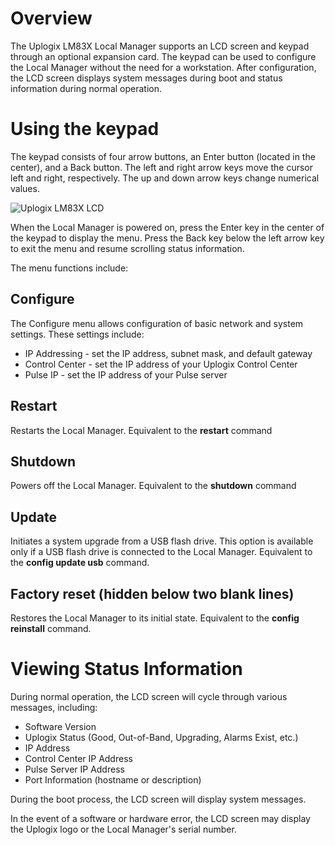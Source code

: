 # Overview
The Uplogix LM83X Local Manager supports an LCD screen and keypad through an optional expansion card. The keypad can be used to configure the Local Manager without the need for a workstation. After configuration, the LCD screen displays system messages during boot and status information during normal operation.
# Using the keypad
The keypad consists of four arrow buttons, an Enter button (located in the center), and a Back button. The left and right arrow keys move the cursor left and right, respectively. The up and down arrow keys change numerical values.

![Uplogix LM83X LCD](https://uplogix.com/support/docs/img/6.0/lm83x-lcd.png)

When the Local Manager is powered on, press the Enter key in the center of the keypad to display the menu. Press the Back key below the left arrow key to exit the menu and resume scrolling status information.

The menu functions include:

## Configure

The Configure menu allows configuration of basic network and system settings. These settings include:

* IP Addressing - set the IP address, subnet mask, and default gateway 
* Control Center - set the IP address of your Uplogix Control Center
* Pulse IP - set the IP address of your Pulse server

## Restart

Restarts the Local Manager. Equivalent to the **restart** command
 
## Shutdown

Powers off the Local Manager. Equivalent to the **shutdown** command

## Update

Initiates a system upgrade from a USB flash drive. This option is available only if a USB flash drive is connected to the Local Manager. Equivalent to the **config update usb** command.

## Factory reset (hidden below two blank lines)

Restores the Local Manager to its initial state. Equivalent to the **config reinstall** command.

# Viewing Status Information
During normal operation, the LCD screen will cycle through various messages, including:

* Software Version
* Uplogix Status (Good, Out-of-Band, Upgrading, Alarms Exist, etc.)
* IP Address
* Control Center IP Address
* Pulse Server IP Address
* Port Information (hostname or description)

During the boot process, the LCD screen will display system messages.

In the event of a software or hardware error, the LCD screen may display the Uplogix logo or the Local Manager's serial number.